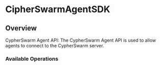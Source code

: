 # CipherSwarmAgentSDK


## Overview

CypherSwarm Agent API: The CypherSwarm Agent API is used to allow agents to connect to the CypherSwarm server.

### Available Operations


